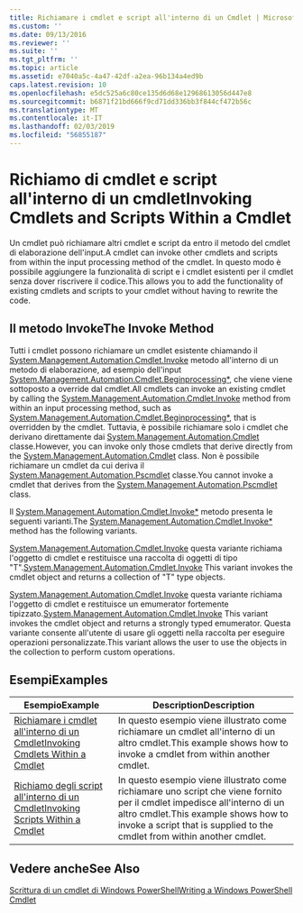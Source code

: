 ```yaml
---
title: Richiamare i cmdlet e script all'interno di un Cmdlet | Microsoft Docs
ms.custom: ''
ms.date: 09/13/2016
ms.reviewer: ''
ms.suite: ''
ms.tgt_pltfrm: ''
ms.topic: article
ms.assetid: e7040a5c-4a47-42df-a2ea-96b134a4ed9b
caps.latest.revision: 10
ms.openlocfilehash: e5dc525a6c80ce135d6d68e12968613056d447e8
ms.sourcegitcommit: b6871f21bd666f9cd71dd336bb3f844cf472b56c
ms.translationtype: MT
ms.contentlocale: it-IT
ms.lasthandoff: 02/03/2019
ms.locfileid: "56855187"
---
```

# <a name="invoking-cmdlets-and-scripts-within-a-cmdlet"></a><span data-ttu-id="bee61-102">Richiamo di cmdlet e script all'interno di un cmdlet</span><span class="sxs-lookup"><span data-stu-id="bee61-102">Invoking Cmdlets and Scripts Within a Cmdlet</span></span>

<span data-ttu-id="bee61-103">Un cmdlet può richiamare altri cmdlet e script da entro il metodo del cmdlet di elaborazione dell'input.</span><span class="sxs-lookup"><span data-stu-id="bee61-103">A cmdlet can invoke other cmdlets and scripts from within the input processing method of the cmdlet.</span></span> <span data-ttu-id="bee61-104">In questo modo è possibile aggiungere la funzionalità di script e i cmdlet esistenti per il cmdlet senza dover riscrivere il codice.</span><span class="sxs-lookup"><span data-stu-id="bee61-104">This allows you to add the functionality of existing cmdlets and scripts to your cmdlet without having to rewrite the code.</span></span>

## <a name="the-invoke-method"></a><span data-ttu-id="bee61-105">Il metodo Invoke</span><span class="sxs-lookup"><span data-stu-id="bee61-105">The Invoke Method</span></span>

<span data-ttu-id="bee61-106">Tutti i cmdlet possono richiamare un cmdlet esistente chiamando il [System.Management.Automation.Cmdlet.Invoke](/dotnet/api/System.Management.Automation.Cmdlet.Invoke) metodo all'interno di un metodo di elaborazione, ad esempio dell'input [ System.Management.Automation.Cmdlet.Beginprocessing\*](/dotnet/api/System.Management.Automation.Cmdlet.BeginProcessing), che viene viene sottoposto a override dal cmdlet.</span><span class="sxs-lookup"><span data-stu-id="bee61-106">All cmdlets can invoke an existing cmdlet by calling the [System.Management.Automation.Cmdlet.Invoke](/dotnet/api/System.Management.Automation.Cmdlet.Invoke) method from within an input processing method, such as [System.Management.Automation.Cmdlet.Beginprocessing\*](/dotnet/api/System.Management.Automation.Cmdlet.BeginProcessing), that is overridden by the cmdlet.</span></span> <span data-ttu-id="bee61-107">Tuttavia, è possibile richiamare solo i cmdlet che derivano direttamente dai [System.Management.Automation.Cmdlet](/dotnet/api/System.Management.Automation.Cmdlet) classe.</span><span class="sxs-lookup"><span data-stu-id="bee61-107">However, you can invoke only those cmdlets that derive directly from the [System.Management.Automation.Cmdlet](/dotnet/api/System.Management.Automation.Cmdlet) class.</span></span> <span data-ttu-id="bee61-108">Non è possibile richiamare un cmdlet da cui deriva il [System.Management.Automation.Pscmdlet](/dotnet/api/System.Management.Automation.PSCmdlet) classe.</span><span class="sxs-lookup"><span data-stu-id="bee61-108">You cannot invoke a cmdlet that derives from the [System.Management.Automation.Pscmdlet](/dotnet/api/System.Management.Automation.PSCmdlet) class.</span></span>

<span data-ttu-id="bee61-109">Il [System.Management.Automation.Cmdlet.Invoke\*](/dotnet/api/System.Management.Automation.Cmdlet.Invoke) metodo presenta le seguenti varianti.</span><span class="sxs-lookup"><span data-stu-id="bee61-109">The [System.Management.Automation.Cmdlet.Invoke\*](/dotnet/api/System.Management.Automation.Cmdlet.Invoke) method has the following variants.</span></span>

<span data-ttu-id="bee61-110">[System.Management.Automation.Cmdlet.Invoke](/dotnet/api/System.Management.Automation.Cmdlet.Invoke) questa variante richiama l'oggetto di cmdlet e restituisce una raccolta di oggetti di tipo "T".</span><span class="sxs-lookup"><span data-stu-id="bee61-110">[System.Management.Automation.Cmdlet.Invoke](/dotnet/api/System.Management.Automation.Cmdlet.Invoke) This variant invokes the cmdlet object and returns a collection of "T" type objects.</span></span>

<span data-ttu-id="bee61-111">[System.Management.Automation.Cmdlet.Invoke](/dotnet/api/System.Management.Automation.Cmdlet.Invoke) questa variante richiama l'oggetto di cmdlet e restituisce un emumerator fortemente tipizzato.</span><span class="sxs-lookup"><span data-stu-id="bee61-111">[System.Management.Automation.Cmdlet.Invoke](/dotnet/api/System.Management.Automation.Cmdlet.Invoke) This variant invokes the cmdlet object and returns a strongly typed emumerator.</span></span> <span data-ttu-id="bee61-112">Questa variante consente all'utente di usare gli oggetti nella raccolta per eseguire operazioni personalizzate.</span><span class="sxs-lookup"><span data-stu-id="bee61-112">This variant allows the user to use the objects in the collection to perform custom operations.</span></span>

## <a name="examples"></a><span data-ttu-id="bee61-113">Esempi</span><span class="sxs-lookup"><span data-stu-id="bee61-113">Examples</span></span>

|<span data-ttu-id="bee61-114">Esempio</span><span class="sxs-lookup"><span data-stu-id="bee61-114">Example</span></span>|<span data-ttu-id="bee61-115">Description</span><span class="sxs-lookup"><span data-stu-id="bee61-115">Description</span></span>|
|-------------|-----------------|
|[<span data-ttu-id="bee61-116">Richiamare i cmdlet all'interno di un Cmdlet</span><span class="sxs-lookup"><span data-stu-id="bee61-116">Invoking Cmdlets Within a Cmdlet</span></span>](./how-to-invoke-a-cmdlet-from-within-a-cmdlet.md)|<span data-ttu-id="bee61-117">In questo esempio viene illustrato come richiamare un cmdlet all'interno di un altro cmdlet.</span><span class="sxs-lookup"><span data-stu-id="bee61-117">This example shows how to invoke a cmdlet from within another cmdlet.</span></span>|
|[<span data-ttu-id="bee61-118">Richiamo degli script all'interno di un Cmdlet</span><span class="sxs-lookup"><span data-stu-id="bee61-118">Invoking Scripts Within a Cmdlet</span></span>](./how-to-invoke-scripts-within-a-cmdlet.md)|<span data-ttu-id="bee61-119">In questo esempio viene illustrato come richiamare uno script che viene fornito per il cmdlet impedisce all'interno di un altro cmdlet.</span><span class="sxs-lookup"><span data-stu-id="bee61-119">This example shows how to invoke a script that is supplied to the cmdlet from within another cmdlet.</span></span>|

## <a name="see-also"></a><span data-ttu-id="bee61-120">Vedere anche</span><span class="sxs-lookup"><span data-stu-id="bee61-120">See Also</span></span>

[<span data-ttu-id="bee61-121">Scrittura di un cmdlet di Windows PowerShell</span><span class="sxs-lookup"><span data-stu-id="bee61-121">Writing a Windows PowerShell Cmdlet</span></span>](./writing-a-windows-powershell-cmdlet.md)
